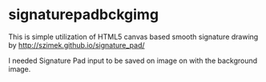 # signaturepadbckgimg
This is simple utilization of HTML5 canvas based smooth signature drawing by http://szimek.github.io/signature_pad/

I needed Signature Pad input to be saved on image on with the background image.


